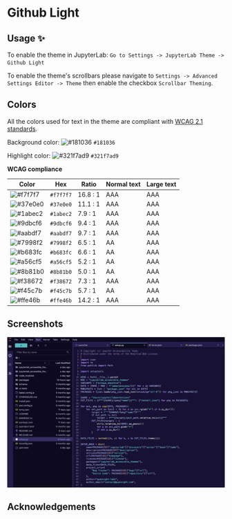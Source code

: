 # Github Light



## Usage ✨

To enable the theme in JupyterLab: `Go to Settings -> JupyterLab Theme -> Github Light`

To enable the theme's scrollbars please navigate to `Settings -> Advanced Settings Editor -> Theme` then enable the checkbox `Scrollbar Theming`.

## Colors

All the colors used for text in the theme are compliant with [WCAG 2.1 standards](https://www.w3.org/TR/UNDERSTANDING-WCAG20/visual-audio-contrast-contrast.html).

Background color: ![#181036](https://via.placeholder.com/20/181036/181036.png) `#181036`

Highlight color: ![#321f7ad9](https://via.placeholder.com/20/321f7ad9/321f7ad9.png) `#321f7ad9`

**WCAG compliance**

| Color                                                        | Hex       | Ratio    | Normal text | Large text |
| ------------------------------------------------------------ | --------- | -------- | ----------- | ---------- |
| ![#f7f7f7](https://via.placeholder.com/20/f7f7f7/f7f7f7.png) | `#f7f7f7` | 16.8 : 1 | AAA         | AAA        |
| ![#37e0e0](https://via.placeholder.com/20/37e0e0/37e0e0.png) | `#37e0e0` | 11.1 : 1 | AAA         | AAA        |
| ![#1abec2](https://via.placeholder.com/20/1abec2/1abec2.png) | `#1abec2` | 7.9 : 1  | AAA         | AAA        |
| ![#9dbcf6](https://via.placeholder.com/20/9dbcf6/9dbcf6.png) | `#9dbcf6` | 9.4 : 1  | AAA         | AAA        |
| ![#aabdf7](https://via.placeholder.com/20/aabdf7/aabdf7.png) | `#aabdf7` | 9.7 : 1  | AAA         | AAA        |
| ![#7998f2](https://via.placeholder.com/20/7998f2/7998f2.png) | `#7998f2` | 6.5 : 1  | AA          | AAA        |
| ![#b683fc](https://via.placeholder.com/20/b683fc/b683fc.png) | `#b683fc` | 6.6 : 1  | AA          | AAA        |
| ![#a56cf5](https://via.placeholder.com/20/a56cf5/a56cf5.png) | `#a56cf5` | 5.2 : 1  | AA          | AAA        |
| ![#8b81b0](https://via.placeholder.com/20/8b81b0/8b81b0.png) | `#8b81b0` | 5.0 : 1  | AA          | AAA        |
| ![#f38672](https://via.placeholder.com/20/f38672/f38672.png) | `#f38672` | 7.3 : 1  | AAA         | AAA        |
| ![#f45c7b](https://via.placeholder.com/20/f45c7b/f45c7b.png) | `#f45c7b` | 5.7 : 1  | AA          | AAA        |
| ![#ffe46b](https://via.placeholder.com/20/ffe46b/ffe46b.png) | `#ffe46b` | 14.2 : 1 | AAA         | AAA        |


## Screenshots

<img alt="JupyterLab Github Light screenshot" src="./images/screenshot.png"/>

## Acknowledgements


